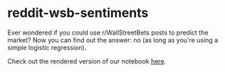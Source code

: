 # reddit-wsb-sentiments
Ever wondered if you could use r/WallStreetBets posts to predict the market? Now you can find out the answer: no (as long as you're using a simple logistic regression).

Check out the rendered version of our notebook [here](https://htmlpreview.github.io/?https://raw.githubusercontent.com/YuDrew/reddit-wsb-sentiments/main/Reddit-WSB-Sentiments.html).
